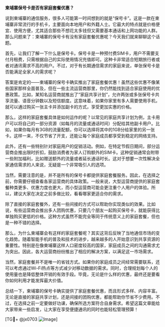 **柬埔寨保号卡是否有家庭套餐优惠？**

说到柬埔寨的通信服务，很多人可能第一时间想到的就是“保号卡”。这是一款在柬埔寨非常流行的手机卡，主要面向本地用户和外籍人士。它最大的特点就是价格便宜、使用方便，尤其适合那些不想花太多钱但又需要基本通话和上网功能的人群。那么问题来了：柬埔寨的保号卡有没有家庭套餐优惠呢？今天我们就来聊聊这个话题。

首先，让我们了解一下什么是保号卡。保号卡是一种预付费SIM卡，用户不需要支付月租费，只需根据自己的实际使用情况充值即可。这种卡非常适合短期旅行者或者对通讯需求不高的用户。不过，对于有长期通信需求的家庭来说，单张保号卡是否能满足全家人的需求呢？

答案是肯定的——柬埔寨的保号卡确实推出了家庭套餐优惠！虽然这些优惠不像某些国家那样全面普及，但在一些主流运营商那里，你仍然能找到适合家庭使用的优惠政策。比如，某知名运营商就推出了“家庭共享计划”，允许两张或多张保号卡共享流量、语音分钟数以及短信额度。这意味着，如果你家里有多人需要使用手机，就可以通过购买一张主卡并添加副卡的方式，享受更加实惠的价格。

那么，这样的家庭套餐具体是如何运作的呢？以常见的家庭共享计划为例，主卡用户可以将自己的一部分资源（如每月的流量或通话时间）分配给其他副卡用户。比如，如果你每月有3GB的流量配额，你可以选择将其中的1GB分给家里的另一张卡。这样一来，不仅节省了开支，还能让每个家庭成员都享受到稳定的网络支持。

此外，还有一些特别针对家庭用户的促销活动。例如，在特定节假日期间，部分运营商会推出限时折扣，鼓励消费者为家人订购额外的SIM卡。这种促销通常会附带一些附加福利，比如赠送额外的流量或者延长通话时长。这对于想要一次性解决全家通信需求的人来说，无疑是一个非常吸引人的选项。

当然，需要注意的是，并不是所有的保号卡都提供家庭套餐服务。因此，在选择之前，你需要仔细查看各家运营商的具体政策。一般来说，大型运营商提供的家庭套餐种类更多、优惠力度也更大，而小型运营商可能会更注重个人用户的体验。所以，建议大家在决定之前多做比较，看看哪家更适合你的需求。

除了直接的家庭套餐外，还有一些间接的方式可以帮助你实现类似的效果。比如说，有些运营商会推出多人团购优惠，只要几个朋友一起购买保号卡，就能获得比单独购买更低的价格。这种方式虽然不能完全等同于传统意义上的家庭套餐，但也是一种不错的选择。

那么，为什么柬埔寨会有这样的家庭套餐呢？其实这背后反映了当地通信市场的变化趋势。随着智能手机的普及和技术的进步，越来越多的人开始意识到共享资源的重要性。特别是在像柬埔寨这样人口密度较高的国家，家庭成员之间的沟通需求尤为突出。因此，各大运营商纷纷推出了相应的解决方案，以满足这一市场需求。

当然，家庭套餐并不是唯一的省钱方式。如果你的家庭成员之间经常需要联系，还可以考虑通过Wi-Fi热点等方式减少对移动数据的需求。同时，合理规划每个人的使用量也是降低整体开销的有效手段。毕竟，无论是什么样的优惠，最终还是要看你如何利用才能发挥最大价值。

总结一下，柬埔寨的保号卡确实提供了家庭套餐优惠，而且形式多样、内容丰富。无论是直接的家庭共享计划，还是间接的团购优惠，都能帮助你节省不少费用。不过，在选择之前一定要做好功课，确保所选方案符合自身需求。希望这篇文章能给大家带来一些启发，让大家在享受便捷通讯的同时也能轻松管理预算！

[TG💪+ @jx0703 ![Image](https://github.com/user-attachments/assets/dbca1d08-cadb-493c-b0ec-ad6f7a83f270)]